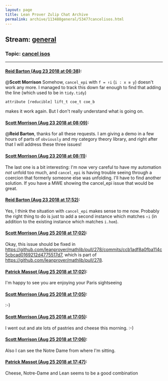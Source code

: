 ```yaml
---
layout: page
title: Lean Prover Zulip Chat Archive 
permalink: archive/113488general/53477cancelisos.html
---
```


## Stream: [general](index.html)
### Topic: [cancel isos](53477cancelisos.html)

---

#### [Reid Barton (Aug 23 2018 at 06:38)](https://leanprover.zulipchat.com/#narrow/stream/113488-general/topic/cancel%20isos/near/132617646):
@**Scott Morrison** Somehow, `cancel_epi` with `f = ↑i` (`i : x ≅ y`) doesn't work any more.
I managed to track this down far enough to find that adding the line (which used to be in `tidy.tidy`)
```lean
attribute [reducible] lift_t coe_t coe_b
```
makes it work again. But I don't really understand what is going on.

#### [Scott Morrison (Aug 23 2018 at 08:09)](https://leanprover.zulipchat.com/#narrow/stream/113488-general/topic/cancel%20isos/near/132620408):
@**Reid Barton**, thanks for all these requests. I am giving a demo in a few hours of parts of `obviously` and my category theory library, and right after that I will address these three issues!

#### [Scott Morrison (Aug 23 2018 at 08:11)](https://leanprover.zulipchat.com/#narrow/stream/113488-general/topic/cancel%20isos/near/132620460):
The last one is a bit interesting: I'm now very careful to have my automation _not_ unfold too much, and `cancel_epi` is having trouble seeing through a coercion that formerly someone else was unfolding.  I'll have to find another solution. If you have a MWE showing the cancel_epi issue that would be great.

#### [Reid Barton (Aug 23 2018 at 17:52)](https://leanprover.zulipchat.com/#narrow/stream/113488-general/topic/cancel%20isos/near/132645544):
Yes, I think the situation with `cancel_epi` makes sense to me now. Probably the right thing to do is just to add a second instance which matches `↑i` (in addition to the existing instance which matches `i.hom`).

#### [Scott Morrison (Aug 25 2018 at 17:02)](https://leanprover.zulipchat.com/#narrow/stream/113488-general/topic/cancel%20isos/near/132751886):
Okay, this issue should be fixed in https://github.com/leanprover/mathlib/pull/278/commits/ccb1adf8a0fba114c5cbcad0169212d4775517d7, which is part of https://github.com/leanprover/mathlib/pull/278.

#### [Patrick Massot (Aug 25 2018 at 17:02)](https://leanprover.zulipchat.com/#narrow/stream/113488-general/topic/cancel%20isos/near/132751892):
I'm happy to see you are enjoying your Paris sightseeing

#### [Scott Morrison (Aug 25 2018 at 17:05)](https://leanprover.zulipchat.com/#narrow/stream/113488-general/topic/cancel%20isos/near/132751968):
:-)

#### [Scott Morrison (Aug 25 2018 at 17:05)](https://leanprover.zulipchat.com/#narrow/stream/113488-general/topic/cancel%20isos/near/132751971):
I went out and ate lots of pastries and cheese this morning. :-)

#### [Scott Morrison (Aug 25 2018 at 17:06)](https://leanprover.zulipchat.com/#narrow/stream/113488-general/topic/cancel%20isos/near/132752029):
Also I can see the Notre Dame from where I'm sitting.

#### [Patrick Massot (Aug 25 2018 at 17:47)](https://leanprover.zulipchat.com/#narrow/stream/113488-general/topic/cancel%20isos/near/132753363):
Cheese, Notre-Dame and Lean seems to be a good combination

